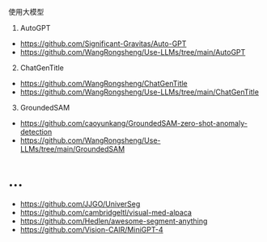 使用大模型
1. AutoGPT
- https://github.com/Significant-Gravitas/Auto-GPT
- https://github.com/WangRongsheng/Use-LLMs/tree/main/AutoGPT
2. ChatGenTitle
- https://github.com/WangRongsheng/ChatGenTitle
- https://github.com/WangRongsheng/Use-LLMs/tree/main/ChatGenTitle
3. GroundedSAM
- https://github.com/caoyunkang/GroundedSAM-zero-shot-anomaly-detection
- https://github.com/WangRongsheng/Use-LLMs/tree/main/GroundedSAM

# ...
- https://github.com/JJGO/UniverSeg
- https://github.com/cambridgeltl/visual-med-alpaca
- https://github.com/Hedlen/awesome-segment-anything
- https://github.com/Vision-CAIR/MiniGPT-4
